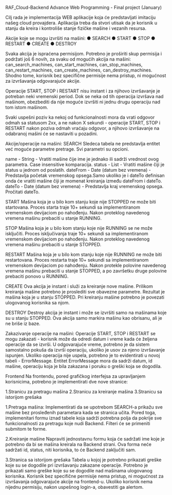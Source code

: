 RAF_Cloud-Backend
Advance Web Programming - Final project (January)

Cilj rada je implementacija WEB aplikacije koja će predstavljati imitaciju našeg cloud provajdera. Aplikacija treba da stvori utisak da je korisnik u stanju da kreira i kontroliše stanje fizičke mašine i vezanih resursa.

Akcije koje se mogu izvršiti na mašini: ● SEARCH ● START ● STOP ● RESTART ● CREATE ● DESTROY

Svaka akcija je ispraćena permisijom. Potrebno je proširiti skup permisija i podržati još 6 novih, za svaku od mogućih akcija na mašini: can_search_machines, can_start_machines, can_stop_machines, can_restart_machines, can_create_machines, can_destroy_machines. Shodno tome, korisnik bez specifične permisije nema pristup, ni mogućnost za izvršavanja odgovarajuće akcije.

Operacije START, STOP i RESTART nisu instant i za njihovo izvršavanje je potreban neki vremenski period. Dok se neka od tih operacija izvršava nad mašinom, obezbediti da nije moguće izvršiti ni jednu drugu operaciju nad tom istom mašinom.

Svaki uspešni poziv ka nekoj od funkcionalnosti mora da vrati odgovor odmah sa statusom 2xx, a ne nakon X sekundi - operacije START, STOP i RESTART nakon poziva odmah vraćaju odgovor, a njihovo izvršavanje na odabranoj mašini će se nastaviti u pozadini.

Akcije/operacije na mašini: SEARCH Sledeca tabela ne predstavlja entitet već moguće parametre pretrage. Svi parametri su opcioni.

name - String - Vratiti mašine čije ime je jednako ili sadrži vrednost ovog parametra. Case insensitive komparacija. status - List - Vratiti mašine čiji je status u jednom od poslatih. dateFrom - Date (datum bez vremena) - Predstavlja početak vremenskog opsega.Samo ukoliko je i dateTo definisan onda će vratiti mašine čiji je momenat kreiranja između dateFrom i dateTo. dateTo - Date (datum bez vremena) - Predstavlja kraj vremenskog opsega. Pročitati dateTo.

START Mašina koja je u bilo kom stanju koje nije STOPPED ne može biti startovana. Proces starta traje 10+ sekundi sa implementiranom vremenskom devijaciom po nahođenju. Nakon proteklog navedenog vremena mašinu prebaciti u stanje RUNNING.

STOP Mašina koja je u bilo kom stanju koje nije RUNNING se ne može isključiti. Proces isključivanja traje 10+ sekundi sa implementiranom vremenskom devijaciom po nahođenju. Nakon proteklog navedenog vremena mašinu prebaciti u stanje STOPPED.

RESTART Mašina koja je u bilo kom stanju koje nije RUNNING ne može biti restartovana. Proces restarta traje 10+ sekundi sa implementiranom vremenskom devijaciom po nahođenju. Nakon protekle polovine navedenog vremena mašinu prebaciti u stanje STOPPED, a po završetku druge polovine prebaciti ponovo u RUNNING.

CREATE Ova akcija je instant i služi za kreiranje nove mašine. Prilikom kreiranja mašine potrebno je proslediti sve obavezne parametre. Rezultat je mašina koja je u stanju STOPPED. Pri kreiranju mašine potrebno je povezati ulogovanog korisnika sa njom.

DESTROY Destroy akcija je instant i može se izvršiti samo na mašinama koje su u stanju STOPPED. Ova akcija samo markira mašinu kao obrisanu, ali je ne briše iz baze.

Zakazivanje operacije na mašini: Operacije START, STOP i RESTART se mogu zakazati - korisnik može da odredi datum i vreme kada će željena operacije da se izvrši. U odgovarajuće vreme, potrebno je da sistem samostalno pokuša da izvrši operaciju, ukoliko je usov za njeno izvršavanje ispunjen. Ukoliko operacija nije uspela, potrebno je to evidentirati u novoj tabeli - ErrorMessage. Entitet ErrorMessage mora da sadrži datum, id mašine, operaciju koja je bila zakazana i poruku o greški koja se dogodila.

Frontend Na frontendu, pored grafičkog interfejsa za upravljanjem korisnicima, potrebno je implementirati dve nove stranice:

  1.Stranicu za pretragu mašina
  2.Stranicu za kreiranje mašina
  3.Stranicu sa istorijom grešaka
  
1.Pretraga mašina: Implementirati da se upotrebom SEARCH-a prikažu sve mašine bez prosleđenih parametara kada se stranica učita. Pored toga, implemenitari formu iznad tabele koja sadrži potrebna polja da pokrije sve funkcionalnosti za pretragu koje nudi Backend. Filteri će se primeniti submitom te forme.

2.Kreiranje mašine Napraviti jednostavnu formu koja će sadržati ime koje je potrebno da bi se mašina kreirala na Backend strani. Ova forma neće sadržati id, status, niti korisnika, to će Backend zaključiti sam.

3.Stranica sa istorijom grešaka Tabela u kojoj je potrebno prikazati greške koje su se dogodile pri izvršavanju zakazane operacije. Potrebno je prikazati samo greške koje su se dogodile nad mašinama ulogovanog korisnika. Korisnik bez specifične permisije nema pristup, ni mogućnost za izvršavanja odgovarajuće akcije na frontend-u. Ukoliko korisnik nema nijednu permisiju, nakon uspešnog login-a, obavestiti ga alertom.
